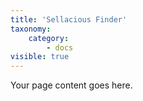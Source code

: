 ```yaml
---
title: 'Sellacious Finder'
taxonomy:
    category:
        - docs
visible: true
---
```


Your page content goes here.